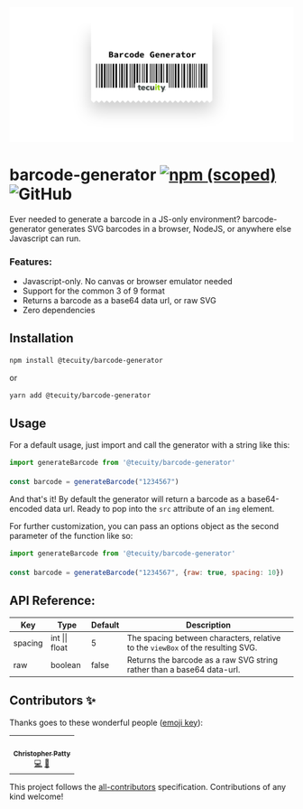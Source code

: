 ![](https://github.com/tecuity/barcode-generator/blob/master/logo.png)

# barcode-generator [![npm (scoped)](https://img.shields.io/npm/v/@tecuity/barcode-generator)](https://www.npmjs.com/package/@tecuity/barcode-generator) ![GitHub](https://img.shields.io/github/license/tecuity/barcode-generator)

Ever needed to generate a barcode in a JS-only environment? barcode-generator
generates SVG barcodes in a browser, NodeJS, or anywhere else Javascript can
run.

### Features:

- Javascript-only. No canvas or browser emulator needed
- Support for the common 3 of 9 format
- Returns a barcode as a base64 data url, or raw SVG
- Zero dependencies

## Installation

```bash
npm install @tecuity/barcode-generator
```

or

```bash
yarn add @tecuity/barcode-generator
```

## Usage

For a default usage, just import and call the generator with a string like this:

```js
import generateBarcode from '@tecuity/barcode-generator'

const barcode = generateBarcode("1234567")
```

And that's it! By default the generator will return a barcode as a base64-encoded
data url. Ready to pop into the `src` attribute of an `img` element.

For further customization, you can pass an options object as the second
parameter of the function like so:

```js
import generateBarcode from '@tecuity/barcode-generator'

const barcode = generateBarcode("1234567", {raw: true, spacing: 10})
```

## API Reference:

| Key     | Type           | Default | Description                                                                     |
|---------|----------------|---------|---------------------------------------------------------------------------------|
| spacing | int \|\| float | 5       | The spacing between characters, relative to the `viewBox` of the resulting SVG. |
| raw     | boolean        | false   | Returns the barcode as a raw SVG string rather than a base64 data-url.          |

## Contributors ✨

Thanks goes to these wonderful people ([emoji key](https://allcontributors.org/docs/en/emoji-key)):

<!-- ALL-CONTRIBUTORS-LIST:START - Do not remove or modify this section -->
<!-- prettier-ignore-start -->
<!-- markdownlint-disable -->
<table>
  <tr>
    <td align="center"><a href="http://www.christopherpatty.com"><img src="https://avatars1.githubusercontent.com/u/14916515?v=4" width="100px;" alt=""/><br /><sub><b>Christopher Patty</b></sub></a><br /><a href="https://github.com/tecuity/barcode-generator/commits?author=chrisjpatty" title="Code">💻</a> <a href="https://github.com/tecuity/barcode-generator/commits?author=chrisjpatty" title="Documentation">📖</a></td>
  </tr>
</table>

<!-- markdownlint-enable -->
<!-- prettier-ignore-end -->
<!-- ALL-CONTRIBUTORS-LIST:END -->

This project follows the [all-contributors](https://github.com/all-contributors/all-contributors) specification. Contributions of any kind welcome!